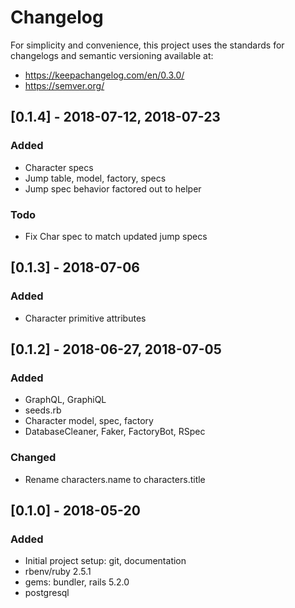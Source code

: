 # Changelog
For simplicity and convenience, this project uses the standards
for changelogs and semantic versioning available at:
* https://keepachangelog.com/en/0.3.0/
* https://semver.org/

## [0.1.4] - 2018-07-12, 2018-07-23
### Added
- Character specs
- Jump table, model, factory, specs
- Jump spec behavior factored out to helper

### Todo
- Fix Char spec to match updated jump specs

## [0.1.3] - 2018-07-06
### Added
- Character primitive attributes

## [0.1.2] - 2018-06-27, 2018-07-05
### Added
- GraphQL, GraphiQL
- seeds.rb
- Character model, spec, factory
- DatabaseCleaner, Faker, FactoryBot, RSpec

### Changed
- Rename characters.name to characters.title

## [0.1.0] - 2018-05-20
### Added
- Initial project setup: git, documentation
- rbenv/ruby 2.5.1
- gems: bundler, rails 5.2.0
- postgresql